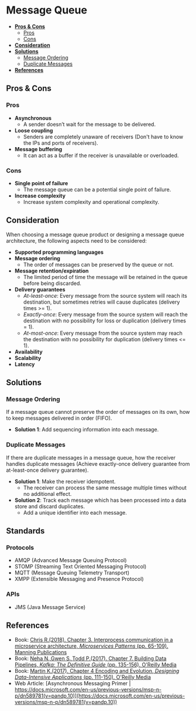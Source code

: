 # Message Queue

- [**Pros & Cons**](#pros--cons)
   - [Pros](#pros)
   - [Cons](#cons)
- [**Consideration**](#consideration)
- [**Solutions**](#solutions)
   - [Message Ordering](#message-ordering)
   - [Duplicate Messages](#duplicate-messages)
- [**References**](#references)

## Pros & Cons
### Pros
- **Asynchronous**
   - A sender doesn’t wait for the message to be delivered.
- **Loose coupling**
   - Senders are completely unaware of receivers (Don't have to know the IPs and ports of receivers).
- **Message buffering**
   - It can act as a buffer if the receiver is unavailable or overloaded.

### Cons
- **Single point of failure**
   - The message queue can be a potential single point of failure.
- **Increase complexity**
   - Increase system complexity and operational complexity.

## Consideration
When choosing a message queue product or designing a message queue architecture, the following aspects need to be considered:
- **Supported programming languages**
- **Message ordering**
   - The order of messages can be preserved by the queue or not.
- **Message retention/expiration**
   - The limited period of time the message will be retained in the queue before being discarded.
- **Delivery guarantees**
   - *At-least-once*: Every message from the source system will reach its destination, but sometimes retries will cause duplicates (delivery times >= 1).
   - *Exactly-once*: Every message from the source system will reach the destination with no possibility for loss or duplication (delivery times = 1).
   - *At-most-once*: Every message from the source system may reach the destination with no possibility for duplication (delivery times <= 1).
- **Availability**
- **Scalability**
- **Latency**

## Solutions
### Message Ordering
If a message queue cannot preserve the order of messages on its own, how to keep messages delivered in order (FIFO).
- **Solution 1**: Add sequencing information into each message.

### Duplicate Messages
If there are duplicate messages in a message queue, how the receiver handles duplicate messages (Achieve exactly-once delivery guarantee from at-least-once delivery guarantee).
- **Solution 1**: Make the receiver idempotent.
   - The receiver can process the same message multiple times without no additional effect.
- **Solution 2**: Track each message which has been processed into a data store and discard duplicates.
   - Add a unique identifier into each message.

## Standards
### Protocols
- AMQP (Advanced Message Queuing Protocol)
- STOMP (Streaming Text Oriented Messaging Protocol)
- MQTT (Message Queuing Telemetry Transport)
- XMPP (Extensible Messaging and Presence Protocol)

### APIs
- JMS (Java Message Service)

## References
- Book: [Chris R.(2018). Chapter 3. Interprocess communication in a microservice architecture, *Microservices Patterns* (pp. 65-109). Manning Publications](https://www.manning.com/books/microservices-patterns)
- Book: [Neha N.,Gwen S.,Todd P.(2017). Chapter 7. Building Data Pipelines, *Kafka: The Definitive Guide* (pp. 135-156). O'Reilly Media](https://www.oreilly.com/library/view/kafka-the-definitive/9781491936153/)
- Book: [Martin K.(2017). Chapter 4 Encoding and Evolution, *Designing Data-Intensive Applications* (pp. 111-150). O'Reilly Media](https://www.oreilly.com/library/view/designing-data-intensive-applications/9781491903063/)
- Web Article: [Asynchronous Messaging Primer | https://docs.microsoft.com/en-us/previous-versions/msp-n-p/dn589781(v=pandp.10)](https://docs.microsoft.com/en-us/previous-versions/msp-n-p/dn589781(v=pandp.10))
